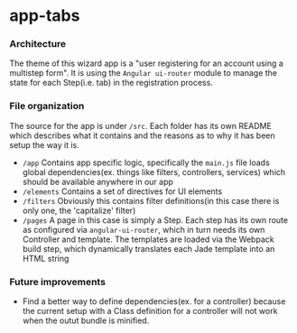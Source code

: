# app-tabs

### Architecture
The theme of this wizard app is a "user registering for an account using a multistep form".
It is using the ```Angular ui-router``` module to manage the state for each Step(i.e. tab) in the registration process.

### File organization
The source for the app is under ```/src```. Each folder has its own README which describes what it contains and the reasons as to why it has been setup the way it is.

* ```/app``` Contains app specific logic, specifically the ```main.js``` file loads global dependencies(ex. things like filters, controllers, services) which should be available anywhere in our app
* ```/elements``` Contains a set of directives for UI elements
* ```/filters``` Obviously this contains filter definitions(in this case there is only one, the 'capitalize' filter)
* ```/pages``` A page in this case is simply a Step. Each step has its own route as configured via ```angular-ui-router```, which in turn needs its own Controller and template. The templates are loaded via the Webpack build step, which dynamically translates each Jade template into an HTML string

### Future improvements
* Find a better way to define dependencies(ex. for a controller) because the current setup with a Class definition for a controller will not work when the outut bundle is minified.